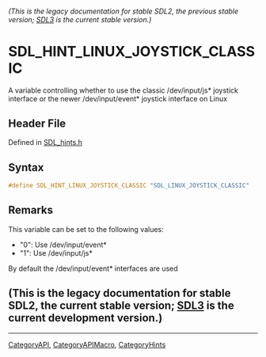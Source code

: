 ###### (This is the legacy documentation for stable SDL2, the previous stable version; [SDL3](https://wiki.libsdl.org/SDL3/) is the current stable version.)
# SDL_HINT_LINUX_JOYSTICK_CLASSIC

A variable controlling whether to use the classic /dev/input/js* joystick interface or the newer /dev/input/event* joystick interface on Linux

## Header File

Defined in [SDL_hints.h](https://github.com/libsdl-org/SDL/blob/SDL2/include/SDL_hints.h)

## Syntax

```c
#define SDL_HINT_LINUX_JOYSTICK_CLASSIC "SDL_LINUX_JOYSTICK_CLASSIC"
```

## Remarks

This variable can be set to the following values:

- "0": Use /dev/input/event*
- "1": Use /dev/input/js*

By default the /dev/input/event* interfaces are used

## (This is the legacy documentation for stable SDL2, the current stable version; [SDL3](https://wiki.libsdl.org/SDL3/) is the current development version.)



----
[CategoryAPI](CategoryAPI), [CategoryAPIMacro](CategoryAPIMacro), [CategoryHints](CategoryHints)

